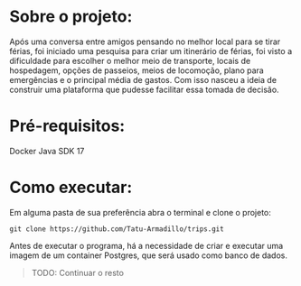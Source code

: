 # Sobre o projeto:
Após uma conversa entre amigos pensando no melhor local para se tirar férias, foi iniciado uma pesquisa para criar um itinerário de férias, foi visto a dificuldade para escolher o melhor meio de transporte, locais de hospedagem, opções de passeios, meios de locomoção, plano para emergências e o principal média de gastos. Com isso nasceu a ideia de construir uma plataforma que pudesse facilitar essa tomada de decisão.

# Pré-requisitos:
Docker
Java SDK 17

# Como executar:
Em alguma pasta de sua preferência abra o terminal e clone o projeto:
```
git clone https://github.com/Tatu-Armadillo/trips.git
```

Antes de executar o programa, há a necessidade de criar e executar uma imagem de um container Postgres, que será usado como banco de dados.

> TODO: Continuar o resto
